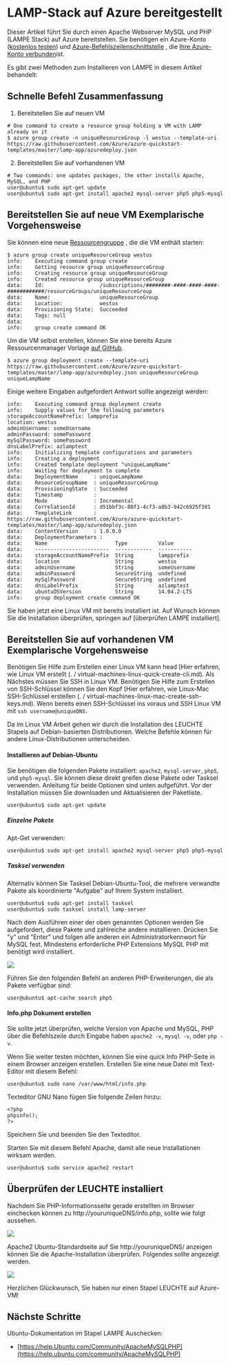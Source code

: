 <properties
    pageTitle="Bereitstellen der LEUCHTE auf einer virtuellen Linux-Maschine | Microsoft Azure"
    description="Informationen Sie zum Stapel LEUCHTE auf Linux VM installieren"
    services="virtual-machines-linux"
    documentationCenter="virtual-machines"
    authors="jluk"
    manager="timlt"
    editor=""
    tags="azure-resource-manager"/>

<tags
    ms.service="virtual-machines-linux"
    ms.workload="infrastructure-services"
    ms.tgt_pltfrm="vm-linux"
    ms.devlang="NA"
    ms.topic="article"
    ms.date="06/07/2016"
    ms.author="juluk"/>

# <a name="deploy-lamp-stack-on-azure"></a>LAMP-Stack auf Azure bereitgestellt
Dieser Artikel führt Sie durch einen Apache Webserver MySQL und PHP (LAMPE Stack) auf Azure bereitstellen. Sie benötigen ein Azure-Konto ([kostenlos testen](https://azure.microsoft.com/pricing/free-trial/)) und [Azure-Befehlszeilenschnittstelle](../xplat-cli-install.md) , die [Ihre Azure-Konto verbunden](../xplat-cli-connect.md)ist.

Es gibt zwei Methoden zum Installieren von LAMPE in diesem Artikel behandelt:

## <a name="quick-command-summary"></a>Schnelle Befehl Zusammenfassung

1) Bereitstellen Sie auf neuen VM

```
# One command to create a resource group holding a VM with LAMP already on it
$ azure group create -n uniqueResourceGroup -l westus --template-uri https://raw.githubusercontent.com/Azure/azure-quickstart-templates/master/lamp-app/azuredeploy.json
```

2) Bereitstellen Sie auf vorhandenen VM

```
# Two commands: one updates packages, the other installs Apache, MySQL, and PHP
user@ubuntu$ sudo apt-get update
user@ubuntu$ sudo apt-get install apache2 mysql-server php5 php5-mysql
```

## <a name="deploy-lamp-on-new-vm-walkthrough"></a>Bereitstellen Sie auf neue VM Exemplarische Vorgehensweise

Sie können eine neue [Ressourcengruppe](../azure-resource-manager/resource-group-overview.md) , die die VM enthält starten:

    $ azure group create uniqueResourceGroup westus
    info:    Executing command group create
    info:    Getting resource group uniqueResourceGroup
    info:    Creating resource group uniqueResourceGroup
    info:    Created resource group uniqueResourceGroup
    data:    Id:                  /subscriptions/########-####-####-####-############/resourceGroups/uniqueResourceGroup
    data:    Name:                uniqueResourceGroup
    data:    Location:            westus
    data:    Provisioning State:  Succeeded
    data:    Tags: null
    data:
    info:    group create command OK

Um die VM selbst erstellen, können Sie eine bereits Azure Ressourcenmanager Vorlage [auf GitHub](https://github.com/Azure/azure-quickstart-templates/tree/master/lamp-app).

    $ azure group deployment create --template-uri https://raw.githubusercontent.com/Azure/azure-quickstart-templates/master/lamp-app/azuredeploy.json uniqueResourceGroup uniqueLampName

Einige weitere Eingaben aufgefordert Antwort sollte angezeigt werden:

    info:    Executing command group deployment create
    info:    Supply values for the following parameters
    storageAccountNamePrefix: lampprefix
    location: westus
    adminUsername: someUsername
    adminPassword: somePassword
    mySqlPassword: somePassword
    dnsLabelPrefix: azlamptest
    info:    Initializing template configurations and parameters
    info:    Creating a deployment
    info:    Created template deployment "uniqueLampName"
    info:    Waiting for deployment to complete
    data:    DeploymentName     : uniqueLampName
    data:    ResourceGroupName  : uniqueResourceGroup
    data:    ProvisioningState  : Succeeded
    data:    Timestamp          :
    data:    Mode               : Incremental
    data:    CorrelationId      : d51bbf3c-88f1-4cf3-a8b3-942c6925f381
    data:    TemplateLink       : https://raw.githubusercontent.com/Azure/azure-quickstart-templates/master/lamp-app/azuredeploy.json
    data:    ContentVersion     : 1.0.0.0
    data:    DeploymentParameters :
    data:    Name                      Type          Value
    data:    ------------------------  ------------  -----------
    data:    storageAccountNamePrefix  String        lampprefix
    data:    location                  String        westus
    data:    adminUsername             String        someUsername
    data:    adminPassword             SecureString  undefined
    data:    mySqlPassword             SecureString  undefined
    data:    dnsLabelPrefix            String        azlamptest
    data:    ubuntuOSVersion           String        14.04.2-LTS
    info:    group deployment create command OK

Sie haben jetzt eine Linux VM mit bereits installiert ist. Auf Wunsch können Sie die Installation überprüfen, springen auf [überprüfen LAMPE installiert].

## <a name="deploy-lamp-on-existing-vm-walkthrough"></a>Bereitstellen Sie auf vorhandenen VM Exemplarische Vorgehensweise

Benötigen Sie Hilfe zum Erstellen einer Linux VM kann head [Hier erfahren, wie Linux VM erstellt (. / virtual-machines-linux-quick-create-cli.md). Als Nächstes müssen Sie SSH in Linux VM. Benötigen Sie Hilfe zum Erstellen von SSH-Schlüssel können Sie den Kopf [Hier erfahren, wie Linux-Mac SSH-Schlüssel erstellen (. / virtual-machines-linux-mac-create-ssh-keys.md).
Wenn bereits einen SSH-Schlüssel ins voraus und SSH Linux VM mit `ssh username@uniqueDNS`.

Da im Linux VM Arbeit gehen wir durch die Installation des LEUCHTE Stapels auf Debian-basierten Distributionen. Welche Befehle können für andere Linux-Distributionen unterscheiden.

#### <a name="installing-on-debianubuntu"></a>Installieren auf Debian-Ubuntu

Sie benötigen die folgenden Pakete installiert: `apache2`, `mysql-server`, `php5`, und `php5-mysql`. Sie können diese direkt greifen diese Pakete oder Tasksel verwenden. Anleitung für beide Optionen sind unten aufgeführt.
Vor der Installation müssen Sie downloaden und Aktualisieren der Paketliste.

    user@ubuntu$ sudo apt-get update
    
##### <a name="individual-packages"></a>Einzelne Pakete
Apt-Get verwenden:

    user@ubuntu$ sudo apt-get install apache2 mysql-server php5 php5-mysql

##### <a name="using-tasksel"></a>Tasksel verwenden
Alternativ können Sie Tasksel Debian-Ubuntu-Tool, die mehrere verwandte Pakete als koordinierte "Aufgabe" auf Ihrem System installiert.

    user@ubuntu$ sudo apt-get install tasksel
    user@ubuntu$ sudo tasksel install lamp-server

Nach dem Ausführen einer der oben genannten Optionen werden Sie aufgefordert, diese Pakete und zahlreiche andere installieren. Drücken Sie "y" und "Enter" und folgen alle anderen ein Administratorkennwort für MySQL fest. Mindestens erforderliche PHP Extensions MySQL PHP mit benötigt wird installiert. 

![][1]

Führen Sie den folgenden Befehl an anderen PHP-Erweiterungen, die als Pakete verfügbar sind:

    user@ubuntu$ apt-cache search php5


#### <a name="create-infophp-document"></a>Info.php Dokument erstellen

Sie sollte jetzt überprüfen, welche Version von Apache und MySQL, PHP über die Befehlszeile durch Eingabe haben `apache2 -v`, `mysql -v`, oder `php -v`.

Wenn Sie weiter testen möchten, können Sie eine quick Info PHP-Seite in einem Browser anzeigen erstellen. Erstellen Sie eine neue Datei mit Text-Editor mit diesem Befehl:

    user@ubuntu$ sudo nano /var/www/html/info.php

Texteditor GNU Nano fügen Sie folgende Zeilen hinzu:

    <?php
    phpinfo();
    ?>

Speichern Sie und beenden Sie den Texteditor.

Starten Sie mit diesem Befehl Apache, damit alle neue Installationen wirksam werden.

    user@ubuntu$ sudo service apache2 restart

## <a name="verify-lamp-successfully-installed"></a>Überprüfen der LEUCHTE installiert

Nachdem Sie PHP-Informationsseite gerade erstellten im Browser einchecken können zu http://youruniqueDNS/info.php, sollte wie folgt aussehen.

![][2]

Apache2 Ubuntu-Standardseite auf Sie http://youruniqueDNS/ anzeigen können Sie die Apache-Installation überprüfen. Folgendes sollte angezeigt werden.

![][3]

Herzlichen Glückwunsch, Sie haben nur einen Stapel LEUCHTE auf Azure-VM!

## <a name="next-steps"></a>Nächste Schritte

Ubuntu-Dokumentation im Stapel LAMPE Auschecken:

- [https://help.Ubuntu.com/Community/ApacheMySQLPHP](https://help.ubuntu.com/community/ApacheMySQLPHP)

[1]: ./media/virtual-machines-linux-deploy-lamp-stack/configmysqlpassword-small.png
[2]: ./media/virtual-machines-linux-deploy-lamp-stack/phpsuccesspage.png
[3]: ./media/virtual-machines-linux-deploy-lamp-stack/apachesuccesspage.png
